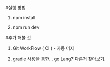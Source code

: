 #실행 방법
1. npm install

2. npm run dev


#추가 해볼 것
1. Git WorkFlow ( CI ) - 자동 머지

2. gradle 사용을 통한... go Lang?  다른거 찾아보기.
